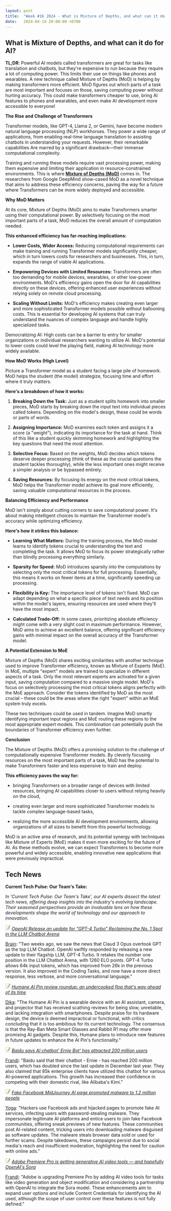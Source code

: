 ```yaml
---
layout: post
title:  "Week #16 2024 - What is Mixture of Depths, and what can it do for AI?"
date:   2024-04-19 20:00:00 +0700
---
```


## What is Mixture of Depths, and what can it do for AI?

**TL;DR**: Powerful AI models called transformers are great for tasks like translation and chatbots, but they're expensive to run because they require a lot of computing power. This limits their use on things like phones and wearables. A new technique called Mixture of Depths (MoD) is helping by making transformers more efficient. MoD figures out which parts of a task are most important and focuses on those, saving computing power without hurting accuracy. This could make transformers cheaper to use, bring AI features to phones and wearables, and even make AI development more accessible to everyone!


__The Rise and Challenge of Transformers__

Transformer models, like GPT-4, Llama 2, or Gemini, have become modern natural language processing (NLP) workhorses. They power a wide range of applications, from enabling real-time language translation to assisting chatbots in understanding your requests. However, their remarkable capabilities Are marred by a significant drawback—their immense computational complexity.


Training and running these models require vast processing power, making them expensive and limiting their application in resource-constrained environments. This is where **[Mixture of Depths (MoD)](https://arxiv.org/abs/2404.02258)** comes in. The researchers from Google DeepMind show-cased MoD as a novel technique that aims to address these efficiency concerns, paving the way for a future where Transformers can be more widely deployed and accessible.

__Why MoD Matters__

At its core, Mixture of Depths (MoD) aims to make Transformers smarter using their computational power. By selectively focusing on the most important parts of a task, MoD reduces the overall amount of computation needed.



**This enhanced efficiency has far-reaching implications:**

* **Lower Costs, Wider Access:** Reducing computational requirements can make training and running Transformer models significantly cheaper, which in turn lowers costs for researchers and businesses. This, in turn, expands the range of viable AI applications.

* **Empowering Devices with Limited Resources:** Transformers are often too demanding for mobile devices, wearables, or other low-power environments. MoD's efficiency gains open the door for AI capabilities directly on these devices, offering enhanced user experiences without relying solely on remote cloud processing.

* **Scaling Without Limits:** MoD's efficiency makes creating even larger and more sophisticated Transformer models possible without ballooning costs. This is essential for developing AI systems that can truly understand the nuances of complex language and handle highly specialized tasks.

Democratizing AI: High costs can be a barrier to entry for smaller organizations or individual researchers wanting to utilize AI. MoD's potential to lower costs could level the playing field, making AI technology more widely available.


__How MoD Works (High Level)__

Picture a Transformer model as a student facing a large pile of homework. MoD helps the student (the model) strategize, focusing time and effort where it truly matters.

**Here's a breakdown of how it works:**

1. **Breaking Down the Task:** Just as a student splits homework into smaller pieces, MoD starts by breaking down the input text into individual pieces called tokens. Depending on the model's design, these could be words or parts of words.

2. **Assigning Importance:** MoD examines each token and assigns it a score (a "weight"), indicating its importance for the task at hand. Think of this like a student quickly skimming homework and highlighting the key questions that need the most attention.

3. **Selective Focus:** Based on the weights, MoD decides which tokens deserve deeper processing (think of these as the crucial questions the student tackles thoroughly), while the less important ones might receive a simpler analysis or be bypassed entirely.

4. **Saving Resources:** By focusing its energy on the most critical tokens, MoD helps the Transformer model achieve its goal more efficiently, saving valuable computational resources in the process.

__Balancing Efficiency and Performance__

MoD isn't simply about cutting corners to save computational power. It's about making intelligent choices to maintain the Transformer model's accuracy while optimizing efficiency.



**Here's how it strikes this balance:**

* **Learning What Matters:** During the training process, the MoD model learns to identify tokens crucial to understanding the text and completing the task. It allows MoD to focus its power strategically rather than blindly processing everything similarly.

* **Sparsity for Speed:** MoD introduces sparsity into the computations by selecting only the most critical tokens for full processing. Essentially, this means it works on fewer items at a time, significantly speeding up processing.

* **Flexibility is Key:** The importance level of tokens isn't fixed. MoD can adapt depending on what a specific piece of text needs and its position within the model's layers, ensuring resources are used where they'll have the most impact.

* **Calculated Trade-Off:** In some cases, prioritizing absolute efficiency might come with a very slight cost in maximum performance. However, MoD aims to achieve an excellent balance, offering significant efficiency gains with minimal impact on the overall accuracy of the Transformer model.

__A Potential Extension to MoE__

Mixture of Depths (MoD) shares exciting similarities with another technique used to improve Transformer efficiency, known as Mixture of Experts (MoE). In MoE, multiple "expert" models are trained to specialize in different aspects of a task. Only the most relevant experts are activated for a given input, saving computation compared to a massive single model. MoD's focus on selectively processing the most critical tokens aligns perfectly with the MoE approach. Consider the tokens identified by MoD as the most crucial – these could be the areas where the right "expert" within an MoE system truly excels.

These two techniques could be used in tandem. Imagine MoD smartly identifying important input regions and MoE routing these regions to the most appropriate expert models. This combination can potentially push the boundaries of Transformer efficiency even further.


__Conclusion__

The Mixture of Depths (MoD) offers a promising solution to the challenge of computationally expensive Transformer models. By cleverly focusing resources on the most important parts of a task, MoD has the potential to make Transformers faster and less expensive to train and deploy. 



**This efficiency paves the way for:**

* bringing Transformers on a broader range of devices with limited resources, bringing AI capabilities closer to users without relying heavily on the cloud,

* creating even larger and more sophisticated Transformer models to tackle complex language-based tasks,

* realizing the more accessible AI development environments, allowing organizations of all sizes to benefit from this powerful technology.

MoD is an active area of research, and its potential synergy with techniques like Mixture of Experts (MoE) makes it even more exciting for the future of AI. As these methods evolve, we can expect Transformers to become more powerful and widely accessible, enabling innovative new applications that were previously impractical.



## Tech News

__Current Tech Pulse: Our Team's Take:__

*In 'Current Tech Pulse: Our Team's Take', our AI experts dissect the latest tech news, offering deep insights into the industry's evolving landscape. Their seasoned perspectives provide an invaluable lens on how these developments shape the world of technology and our approach to innovation.*


![memo](/assets/images/memo16.png) *[OpenAI Release an update for "GPT-4 Turbo" Reclaiming the No. 1 Spot in the LLM Chatbot Arena](https://twitter.com/OpenAIDevs/status/1777769463258988634)*

[Brain](https://www.linkedin.com/in/brain-balaka/): "Two weeks ago, we saw the news that Claud 3 Opus overtook GPT as the top LLM Chatbot. OpenAI swiftly responded by releasing a new update to their flagship LLM, GPT-4 Turbo. It retakes the number one position in the LLM Chatbot Arena, with 1260 ELO points. GPT-4 Turbo allows 64k input tokens, which has improved from 26k in the previous version. It also improved in the Coding Tasks, and now have a more direct response, less verbose, and more conversational language."

![memo](/assets/images/memo16.png) *[Humane AI Pin review roundup: an undercooked flop that's way ahead of its time](https://www.techradar.com/computing/artificial-intelligence/humane-ai-pin-review-roundup)*

[Dika](https://www.linkedin.com/in/dika-arta-karunia/): "The Humane AI Pin is a wearable device with an AI assistant, camera, and projector that has received scathing reviews for being slow, unreliable, and lacking integration with smartphones. Despite praise for its hardware design, the device is deemed impractical or functional, with critics concluding that it is too ambitious for its current technology. The consensus is that the Ray-Ban Meta Smart Glasses and Rabbit R1 may offer more promising AI gadgets. Despite this, Humane plans to introduce new features in future updates to enhance the AI Pin's functionality."

![memo](/assets/images/memo16.png) *[Baidu says AI chatbot' Ernie Bot' has attracted 200 million users](https://www.reuters.com/technology/baidu-says-ai-chatbot-ernie-bot-has-amassed-200-million-users-2024-04-16)*

[Frandi](https://www.linkedin.com/in/frandi): "Baidu said that their chatbot - Ernie - has reached 200 million users, which has doubled since the last update in December last year. They also claimed that 85k enterprise clients have utilized this chatbot for various AI-powered applications. This growth has increased their confidence in competing with their domestic rival, like Alibaba's Kimi."

![memo](/assets/images/memo16.png) *[Fake Facebook MidJourney AI page promoted malware to 1.2 million people](https://www.bleepingcomputer.com/news/security/fake-facebook-midjourney-ai-page-promoted-malware-to-12-million-people)*

[Yoga](https://www.linkedin.com/in/yogafaodiansyah): "Hackers use Facebook ads and hijacked pages to promote fake AI services, infecting users with password-stealing malware. They impersonate legitimate AI platforms and entice users to join fake Facebook communities, offering sneak previews of new features. These communities post AI-related content, tricking users into downloading malware disguised as software updates. The malware steals browser data sold or used for further scams. Despite takedowns, these campaigns persist due to social media's reach and insufficient moderation, highlighting the need for caution with online ads."

![memo](/assets/images/memo16.png) *[Adobe Premiere Pro is getting generative AI video tools — and hopefully OpenAI's Sora](https://www.theverge.com/2024/4/15/24130804/adobe-premiere-pro-firefly-video-generative-ai-openai-sora)*

[Frandi](https://www.linkedin.com/in/frandi): "Adobe is upgrading Premiere Pro by adding AI video tools for tasks like video generation and object modification and considering a partnership with OpenAI to integrate the Sora model. These enhancements aim to expand user options and include Content Credentials for identifying the AI used, although the scope of user control over these features is not fully defined."
